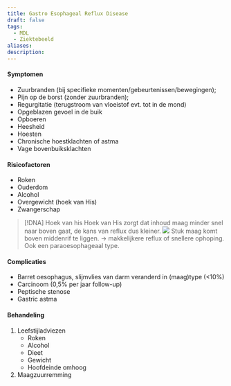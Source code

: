 ```yaml
---
title: Gastro Esophageal Reflux Disease
draft: false
tags:
  - MDL
  - Ziektebeeld
aliases: 
description: 
---
```


#### Symptomen
- Zuurbranden (bij specifieke momenten/gebeurtenissen/bewegingen);
- Pijn op de borst (zonder zuurbranden);
- Regurgitatie (terugstroom van vloeistof evt. tot in de mond)
- Opgeblazen gevoel in de buik
- Opboeren
- Heesheid
- Hoesten
- Chronische hoestklachten of astma
- Vage bovenbuiksklachten

#### Risicofactoren
- Roken
- Ouderdom
- Alcohol
- Overgewicht (hoek van His)
- Zwangerschap


> [!DNA] Hoek van his
> Hoek van His zorgt dat inhoud maag minder snel naar boven gaat, de kans van reflux dus kleiner.
> ![](https://i.imgur.com/PRb0y5G.png)
> Stuk maag komt boven middenrif te liggen. → makkelijkere reflux of snellere ophoping.
> Ook een paraoesophageaal type.

#### Complicaties
-   Barret oesophagus, slijmvlies van darm veranderd in (maag)type (<10%)
-   Carcinoom (0,5% per jaar follow-up)
-   Peptische stenose
-   Gastric astma

#### Behandeling
1. Leefstijladviezen
	- Roken
	- Alcohol
	- Dieet
	- Gewicht
	- Hoofdeinde omhoog
2. Maagzuurremming

